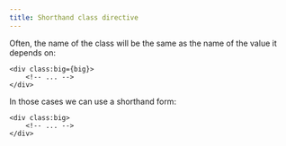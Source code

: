 ```yaml
---
title: Shorthand class directive
---
```


Often, the name of the class will be the same as the name of the value it depends on:

<!-- prettier-ignore -->
```svelte
<div class:big={big}>
	<!-- ... -->
</div>
```

In those cases we can use a shorthand form:

```svelte
<div class:big>
	<!-- ... -->
</div>
```

